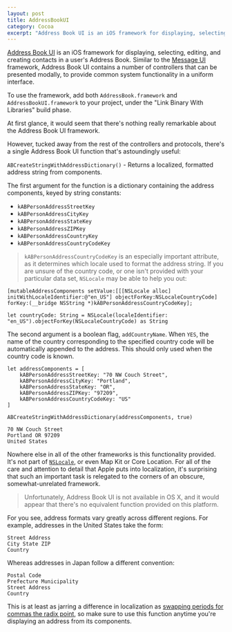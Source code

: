 ```yaml
---
layout: post
title: AddressBookUI
category: Cocoa
excerpt: "Address Book UI is an iOS framework for displaying, selecting, editing, and creating contacts in a user's Address Book. Similar to the Message UI framework, Address Book UI contains a number of controllers that can be presented modally, to provide common system functionality in a uniform interface."
---
```


[Address Book UI](https://developer.apple.com/LIBRARY/ios/documentation/AddressBookUI/Reference/AddressBookUI_Framework/index.html) is an iOS framework for displaying, selecting, editing, and creating contacts in a user's Address Book. Similar to the [Message UI](https://developer.apple.com/library/IOs/documentation/MessageUI/Reference/MessageUI_Framework_Reference/index.html) framework, Address Book UI contains a number of controllers that can be presented modally, to provide common system functionality in a uniform interface.

To use the framework, add both `AddressBook.framework` and `AddressBookUI.framework` to your project, under the "Link Binary With Libraries" build phase.

At first glance, it would seem that there's nothing really remarkable about the Address Book UI framework.

However, tucked away from the rest of the controllers and protocols, there's a single Address Book UI function that's astoundingly useful:

`ABCreateStringWithAddressDictionary()` - Returns a localized, formatted address string from components.

The first argument for the function is a dictionary containing the address components, keyed by string constants:

- `kABPersonAddressStreetKey`
- `kABPersonAddressCityKey`
- `kABPersonAddressStateKey`
- `kABPersonAddressZIPKey`
- `kABPersonAddressCountryKey`
- `kABPersonAddressCountryCodeKey`

> `kABPersonAddressCountryCodeKey` is an especially important attribute, as it determines which locale used to format the address string. If you are unsure of the country code, or one isn't provided with your particular data set, `NSLocale` may be able to help you out:

~~~{objective-c}
[mutableAddressComponents setValue:[[[NSLocale alloc] initWithLocaleIdentifier:@"en_US"] objectForKey:NSLocaleCountryCode] forKey:(__bridge NSString *)kABPersonAddressCountryCodeKey];
~~~

~~~{swift}
let countryCode: String = NSLocale(localeIdentifier: "en_US").objectForKey(NSLocaleCountryCode) as String
~~~

The second argument is a boolean flag, `addCountryName`. When `YES`, the name of the country corresponding to the specified country code will be automatically appended to the address. This should only used when the country code is known.

~~~{swift}
let addressComponents = [
    kABPersonAddressStreetKey: "70 NW Couch Street",
    kABPersonAddressCityKey: "Portland",
    kABPersonAddressStateKey: "OR",
    kABPersonAddressZIPKey: "97209",
    kABPersonAddressCountryCodeKey: "US"
]

ABCreateStringWithAddressDictionary(addressComponents, true)
~~~

~~~
70 NW Couch Street
Portland‎ OR‎ 97209
United States
~~~

Nowhere else in all of the other frameworks is this functionality provided. It's not part of [`NSLocale`](http://nshipster.com/nslocale/), or even Map Kit or Core Location. For all of the care and attention to detail that Apple puts into localization, it's surprising that such an important task is relegated to the corners of an obscure, somewhat-unrelated framework.

> Unfortunately, Address Book UI is not available in OS X, and it would appear that there's no equivalent function provided on this platform.

For you see, address formats vary greatly across different regions. For example, addresses in the United States take the form:

~~~
Street Address
City State ZIP
Country
~~~

Whereas addresses in Japan follow a different convention:

~~~
Postal Code
Prefecture Municipality
Street Address
Country
~~~

This is at least as jarring a difference in localization as [swapping periods for commas the radix point](http://en.wikipedia.org/wiki/Decimal_mark#Hindu.E2.80.93Arabic_numeral_system), so make sure to use this function anytime you're displaying an address from its components.
